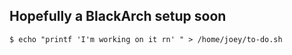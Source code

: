 ## Hopefully a BlackArch setup soon

```
$ echo "printf 'I'm working on it rn' " > /home/joey/to-do.sh
```

